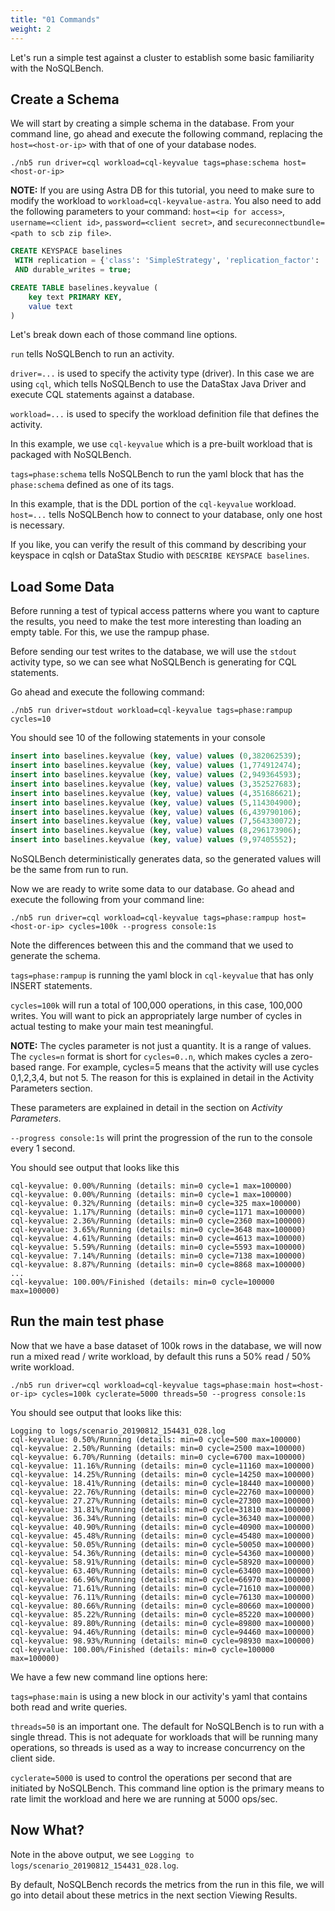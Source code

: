 ```yaml
---
title: "01 Commands"
weight: 2
---
```


Let's run a simple test against a cluster to establish some basic
familiarity with the NoSQLBench.

## Create a Schema

We will start by creating a simple schema in the database. From your
command line, go ahead and execute the following command, replacing
the `host=<host-or-ip>` with that of one of your database nodes.


```
./nb5 run driver=cql workload=cql-keyvalue tags=phase:schema host=<host-or-ip>
```
**NOTE:**
If you are using Astra DB for this tutorial, you need to make sure to modify the workload to `workload=cql-keyvalue-astra`.
You also need to add the following parameters to your command:
`host=<ip for access>`, `username=<client id>`, `password=<client secret>`,
and `secureconnectbundle=<path to scb zip file>`.

```sql
CREATE KEYSPACE baselines
 WITH replication = {'class': 'SimpleStrategy', 'replication_factor': '1'}
 AND durable_writes = true;

CREATE TABLE baselines.keyvalue (
    key text PRIMARY KEY,
    value text
)
```

Let's break down each of those command line options.

`run` tells NoSQLBench to run an activity.

`driver=...` is used to specify the activity type (driver). In this case
we are using `cql`, which tells NoSQLBench to use the DataStax Java Driver
and execute CQL statements against a database.

`workload=...` is used to specify the workload definition file that
defines the activity.

In this example, we use `cql-keyvalue` which is a pre-built workload that
is packaged with NoSQLBench.

`tags=phase:schema` tells NoSQLBench to run the yaml block that has
the `phase:schema` defined as one of its tags.

In this example, that is the DDL portion of the `cql-keyvalue`
workload. `host=...` tells NoSQLBench how to connect to your database,
only one host is necessary.

If you like, you can verify the result of this command by describing your
keyspace in cqlsh or DataStax Studio with
`DESCRIBE KEYSPACE baselines`.

## Load Some Data

Before running a test of typical access patterns where you want to capture
the results, you need to make the test more interesting than loading an
empty table. For this, we use the rampup phase.

Before sending our test writes to the database, we will use the `stdout`
activity type, so we can see what NoSQLBench is generating for CQL
statements.

Go ahead and execute the following command:

    ./nb5 run driver=stdout workload=cql-keyvalue tags=phase:rampup cycles=10

You should see 10 of the following statements in your console

```sql
insert into baselines.keyvalue (key, value) values (0,382062539);
insert into baselines.keyvalue (key, value) values (1,774912474);
insert into baselines.keyvalue (key, value) values (2,949364593);
insert into baselines.keyvalue (key, value) values (3,352527683);
insert into baselines.keyvalue (key, value) values (4,351686621);
insert into baselines.keyvalue (key, value) values (5,114304900);
insert into baselines.keyvalue (key, value) values (6,439790106);
insert into baselines.keyvalue (key, value) values (7,564330072);
insert into baselines.keyvalue (key, value) values (8,296173906);
insert into baselines.keyvalue (key, value) values (9,97405552);
```

NoSQLBench deterministically generates data, so the generated values will
be the same from run to run.

Now we are ready to write some data to our database. Go ahead and execute
the following from your command line:

    ./nb5 run driver=cql workload=cql-keyvalue tags=phase:rampup host=<host-or-ip> cycles=100k --progress console:1s

Note the differences between this and the command that we used to generate
the schema.

`tags=phase:rampup` is running the yaml block in `cql-keyvalue` that has
only INSERT statements.

`cycles=100k` will run a total of 100,000 operations, in this case,
100,000 writes. You will want to pick an appropriately large number of
cycles in actual testing to make your main test meaningful.

**NOTE:**
The cycles parameter is not just a quantity. It is a range of values.
The `cycles=n` format is short for
`cycles=0..n`, which makes cycles a zero-based range. For example,
cycles=5 means that the activity will use cycles 0,1,2,3,4, but not 5. The
reason for this is explained in detail in the Activity Parameters section.

These parameters are explained in detail in the section on _Activity
Parameters_.

`--progress console:1s` will print the progression of the run to the
console every 1 second.

You should see output that looks like this

```
cql-keyvalue: 0.00%/Running (details: min=0 cycle=1 max=100000)
cql-keyvalue: 0.00%/Running (details: min=0 cycle=1 max=100000)
cql-keyvalue: 0.32%/Running (details: min=0 cycle=325 max=100000)
cql-keyvalue: 1.17%/Running (details: min=0 cycle=1171 max=100000)
cql-keyvalue: 2.36%/Running (details: min=0 cycle=2360 max=100000)
cql-keyvalue: 3.65%/Running (details: min=0 cycle=3648 max=100000)
cql-keyvalue: 4.61%/Running (details: min=0 cycle=4613 max=100000)
cql-keyvalue: 5.59%/Running (details: min=0 cycle=5593 max=100000)
cql-keyvalue: 7.14%/Running (details: min=0 cycle=7138 max=100000)
cql-keyvalue: 8.87%/Running (details: min=0 cycle=8868 max=100000)
...
cql-keyvalue: 100.00%/Finished (details: min=0 cycle=100000 max=100000)
```

## Run the main test phase

Now that we have a base dataset of 100k rows in the database, we will now
run a mixed read / write workload, by default this runs a 50% read / 50%
write workload.

    ./nb5 run driver=cql workload=cql-keyvalue tags=phase:main host=<host-or-ip> cycles=100k cyclerate=5000 threads=50 --progress console:1s

You should see output that looks like this:

```
Logging to logs/scenario_20190812_154431_028.log
cql-keyvalue: 0.50%/Running (details: min=0 cycle=500 max=100000)
cql-keyvalue: 2.50%/Running (details: min=0 cycle=2500 max=100000)
cql-keyvalue: 6.70%/Running (details: min=0 cycle=6700 max=100000)
cql-keyvalue: 11.16%/Running (details: min=0 cycle=11160 max=100000)
cql-keyvalue: 14.25%/Running (details: min=0 cycle=14250 max=100000)
cql-keyvalue: 18.41%/Running (details: min=0 cycle=18440 max=100000)
cql-keyvalue: 22.76%/Running (details: min=0 cycle=22760 max=100000)
cql-keyvalue: 27.27%/Running (details: min=0 cycle=27300 max=100000)
cql-keyvalue: 31.81%/Running (details: min=0 cycle=31810 max=100000)
cql-keyvalue: 36.34%/Running (details: min=0 cycle=36340 max=100000)
cql-keyvalue: 40.90%/Running (details: min=0 cycle=40900 max=100000)
cql-keyvalue: 45.48%/Running (details: min=0 cycle=45480 max=100000)
cql-keyvalue: 50.05%/Running (details: min=0 cycle=50050 max=100000)
cql-keyvalue: 54.36%/Running (details: min=0 cycle=54360 max=100000)
cql-keyvalue: 58.91%/Running (details: min=0 cycle=58920 max=100000)
cql-keyvalue: 63.40%/Running (details: min=0 cycle=63400 max=100000)
cql-keyvalue: 66.96%/Running (details: min=0 cycle=66970 max=100000)
cql-keyvalue: 71.61%/Running (details: min=0 cycle=71610 max=100000)
cql-keyvalue: 76.11%/Running (details: min=0 cycle=76130 max=100000)
cql-keyvalue: 80.66%/Running (details: min=0 cycle=80660 max=100000)
cql-keyvalue: 85.22%/Running (details: min=0 cycle=85220 max=100000)
cql-keyvalue: 89.80%/Running (details: min=0 cycle=89800 max=100000)
cql-keyvalue: 94.46%/Running (details: min=0 cycle=94460 max=100000)
cql-keyvalue: 98.93%/Running (details: min=0 cycle=98930 max=100000)
cql-keyvalue: 100.00%/Finished (details: min=0 cycle=100000 max=100000)
```

We have a few new command line options here:

`tags=phase:main` is using a new block in our activity's yaml that
contains both read and write queries.

`threads=50` is an important one. The default for NoSQLBench is to run
with a single thread. This is not adequate for workloads that will be
running many operations, so threads is used as a way to increase
concurrency on the client side.

`cyclerate=5000` is used to control the operations per second that are
initiated by NoSQLBench. This command line option is the primary means to
rate limit the workload and here we are running at 5000 ops/sec.

## Now What?

Note in the above output, we
see `Logging to logs/scenario_20190812_154431_028.log`.

By default, NoSQLBench records the metrics from the run in this file, we
will go into detail about these metrics in the next section Viewing
Results.
